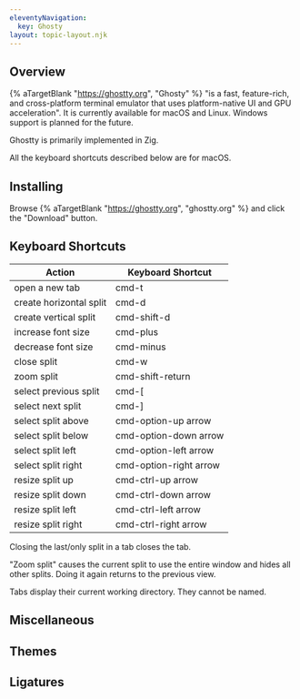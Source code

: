 ```yaml
---
eleventyNavigation:
  key: Ghosty
layout: topic-layout.njk
---
```


## Overview

{% aTargetBlank "https://ghostty.org", "Ghosty" %}
"is a fast, feature-rich, and cross-platform terminal emulator
that uses platform-native UI and GPU acceleration".
It is currently available for macOS and Linux.
Windows support is planned for the future.

Ghostty is primarily implemented in Zig.

All the keyboard shortcuts described below are for macOS.

## Installing

Browse {% aTargetBlank "https://ghostty.org", "ghostty.org" %}
and click the "Download" button.

## Keyboard Shortcuts

| Action                  | Keyboard Shortcut      |
| ----------------------- | ---------------------- |
| open a new tab          | cmd-t                  |
| create horizontal split | cmd-d                  |
| create vertical split   | cmd-shift-d            |
| increase font size      | cmd-plus               |
| decrease font size      | cmd-minus              |
| close split             | cmd-w                  |
| zoom split              | cmd-shift-return       |
| select previous split   | cmd-[                  |
| select next split       | cmd-]                  |
| select split above      | cmd-option-up arrow    |
| select split below      | cmd-option-down arrow  |
| select split left       | cmd-option-left arrow  |
| select split right      | cmd-option-right arrow |
| resize split up         | cmd-ctrl-up arrow      |
| resize split down       | cmd-ctrl-down arrow    |
| resize split left       | cmd-ctrl-left arrow    |
| resize split right      | cmd-ctrl-right arrow   |

Closing the last/only split in a tab closes the tab.

"Zoom split" causes the current split to use the entire window
and hides all other splits.
Doing it again returns to the previous view.

Tabs display their current working directory.
They cannot be named.

## Miscellaneous

## Themes

## Ligatures
